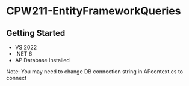 # CPW211-EntityFrameworkQueries

## Getting Started
- VS 2022
- .NET 6
- AP Database Installed

Note: You may need to change DB connection string in APcontext.cs to connect
